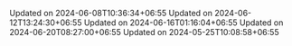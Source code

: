 
Updated on 2024-06-08T10:36:34+06:55
Updated on 2024-06-12T13:24:30+06:55
Updated on 2024-06-16T01:16:04+06:55
Updated on 2024-06-20T08:27:00+06:55
Updated on 2024-05-25T10:08:58+06:55